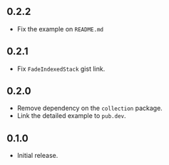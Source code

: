 ## 0.2.2
- Fix the example on `README.md`

## 0.2.1
- Fix `FadeIndexedStack` gist link.

## 0.2.0
- Remove dependency on the `collection` package.
- Link the detailed example to `pub.dev`.

## 0.1.0

- Initial release.
